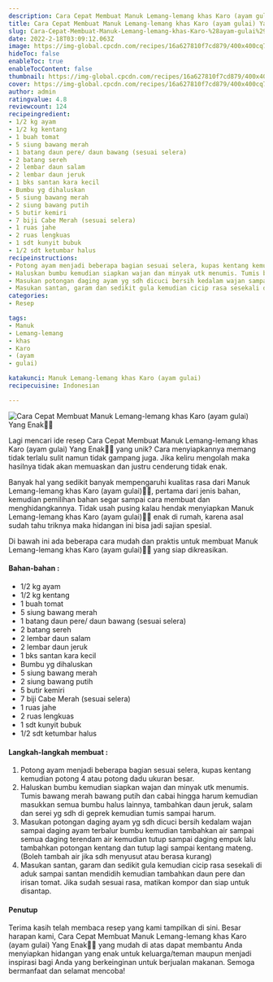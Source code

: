 ```yaml
---
description: Cara Cepat Membuat Manuk Lemang-lemang khas Karo (ayam gulai) Yang Enak"
title: Cara Cepat Membuat Manuk Lemang-lemang khas Karo (ayam gulai) Yang Enak
slug: Cara-Cepat-Membuat-Manuk-Lemang-lemang-khas-Karo-%28ayam-gulai%29-Yang-Enak
date: 2022-2-18T03:09:12.063Z
image: https://img-global.cpcdn.com/recipes/16a627810f7cd879/400x400cq70/photo.jpg
hideToc: false
enableToc: true
enableTocContent: false
thumbnail: https://img-global.cpcdn.com/recipes/16a627810f7cd879/400x400cq70/photo.jpg
cover: https://img-global.cpcdn.com/recipes/16a627810f7cd879/400x400cq70/photo.jpg
author: admin
ratingvalue: 4.8
reviewcount: 124
recipeingredient:
- 1/2 kg ayam
- 1/2 kg kentang
- 1 buah tomat
- 5 siung bawang merah
- 1 batang daun pere/ daun bawang (sesuai selera)
- 2 batang sereh
- 2 lembar daun salam
- 2 lembar daun jeruk
- 1 bks santan kara kecil
- Bumbu yg dihaluskan
- 5 siung bawang merah
- 2 siung bawang putih
- 5 butir kemiri
- 7 biji Cabe Merah (sesuai selera)
- 1 ruas jahe
- 2 ruas lengkuas
- 1 sdt kunyit bubuk
- 1/2 sdt ketumbar halus
recipeinstructions:
- Potong ayam menjadi beberapa bagian sesuai selera, kupas kentang kemudian potong 4 atau potong dadu ukuran besar.
- Haluskan bumbu kemudian siapkan wajan dan minyak utk menumis. Tumis bawang merah bawang putih dan cabai hingga harum kemudian masukkan semua bumbu halus lainnya, tambahkan daun jeruk, salam dan serei yg sdh di geprek kemudian tumis sampai harum.
- Masukan potongan daging ayam yg sdh dicuci bersih kedalam wajan sampai daging ayam terbalur bumbu kemudian tambahkan air sampai semua daging terendam air kemudian tutup sampai daging empuk lalu tambahkan potongan kentang dan tutup lagi sampai kentang mateng. (Boleh tambah air jika sdh menyusut atau berasa kurang)
- Masukan santan, garam dan sedikit gula kemudian cicip rasa sesekali di aduk sampai santan mendidih kemudian tambahkan daun pere dan irisan tomat. Jika sudah sesuai rasa, matikan kompor dan siap untuk disantap.
categories:
- Resep

tags:
- Manuk
- Lemang-lemang
- khas
- Karo
- (ayam
- gulai)

katakunci: Manuk Lemang-lemang khas Karo (ayam gulai)
recipecuisine: Indonesian

---
```


![Cara Cepat Membuat Manuk Lemang-lemang khas Karo (ayam gulai) Yang Enak👩‍🍳](https://img-global.cpcdn.com/recipes/16a627810f7cd879/400x400cq70/photo.jpg)

Lagi mencari ide resep Cara Cepat Membuat Manuk Lemang-lemang khas Karo (ayam gulai) Yang Enak👩‍🍳 yang unik? Cara menyiapkannya memang tidak terlalu sulit namun tidak gampang juga. Jika keliru mengolah maka hasilnya tidak akan memuaskan dan justru cenderung tidak enak.

Banyak hal yang sedikit banyak mempengaruhi kualitas rasa dari Manuk Lemang-lemang khas Karo (ayam gulai)👩‍🍳, pertama dari jenis bahan, kemudian pemilihan bahan segar sampai cara membuat dan menghidangkannya. Tidak usah pusing kalau hendak menyiapkan Manuk Lemang-lemang khas Karo (ayam gulai)👩‍🍳 enak di rumah, karena asal sudah tahu triknya maka hidangan ini bisa jadi sajian spesial.

Di bawah ini ada beberapa cara mudah dan praktis untuk membuat Manuk Lemang-lemang khas Karo (ayam gulai)👩‍🍳 yang siap dikreasikan.

<!--inarticleads1-->

#### Bahan-bahan :

- 1/2 kg ayam
- 1/2 kg kentang
- 1 buah tomat
- 5 siung bawang merah
- 1 batang daun pere/ daun bawang (sesuai selera)
- 2 batang sereh
- 2 lembar daun salam
- 2 lembar daun jeruk
- 1 bks santan kara kecil
- Bumbu yg dihaluskan
- 5 siung bawang merah
- 2 siung bawang putih
- 5 butir kemiri
- 7 biji Cabe Merah (sesuai selera)
- 1 ruas jahe
- 2 ruas lengkuas
- 1 sdt kunyit bubuk
- 1/2 sdt ketumbar halus

<!--inarticleads2-->

#### Langkah-langkah membuat :

1. Potong ayam menjadi beberapa bagian sesuai selera, kupas kentang kemudian potong 4 atau potong dadu ukuran besar.
1. Haluskan bumbu kemudian siapkan wajan dan minyak utk menumis. Tumis bawang merah bawang putih dan cabai hingga harum kemudian masukkan semua bumbu halus lainnya, tambahkan daun jeruk, salam dan serei yg sdh di geprek kemudian tumis sampai harum.
1. Masukan potongan daging ayam yg sdh dicuci bersih kedalam wajan sampai daging ayam terbalur bumbu kemudian tambahkan air sampai semua daging terendam air kemudian tutup sampai daging empuk lalu tambahkan potongan kentang dan tutup lagi sampai kentang mateng. (Boleh tambah air jika sdh menyusut atau berasa kurang)
1. Masukan santan, garam dan sedikit gula kemudian cicip rasa sesekali di aduk sampai santan mendidih kemudian tambahkan daun pere dan irisan tomat. Jika sudah sesuai rasa, matikan kompor dan siap untuk disantap.

#### Penutup

Terima kasih telah membaca resep yang kami tampilkan di sini. Besar harapan kami, Cara Cepat Membuat Manuk Lemang-lemang khas Karo (ayam gulai) Yang Enak👩‍🍳 yang mudah di atas dapat membantu Anda menyiapkan hidangan yang enak untuk keluarga/teman maupun menjadi inspirasi bagi Anda yang berkeinginan untuk berjualan makanan. Semoga bermanfaat dan selamat mencoba!